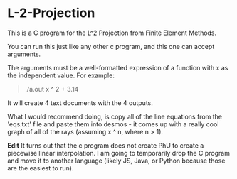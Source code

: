# L-2-Projection
This is a C program for the L^2 Projection from Finite Element Methods.

You can run this just like any other c program, and this one can accept arguments.

The arguments must be a well-formatted expression of a function with x as the independent value.
For example:

> ./a.out x ^ 2 + 3.14

It will create 4 text documents with the 4 outputs.

What I would recommend doing, is copy all of the line equations from the 'eqs.txt' file and paste them into desmos - it comes up with a really cool graph of all of the rays (assuming x ^ n, where n > 1).

**Edit**
It turns out that the c program does not create PhU to create a piecewise linear interpolation. I am going to temporarily drop the C program and move it to another language (likely JS, Java, or Python because those are the easiest to run).
